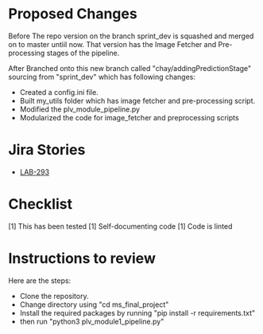 # Proposed Changes


Before
The repo version on the branch sprint_dev is squashed and merged on to master untiil now. That version has the Image Fetcher and Pre-processing stages of the pipeline. 

After
Branched onto this new branch called "chay/addingPredictionStage" sourcing from "sprint_dev" which has following changes:
* Created a config.ini file.
* Built my_utils folder which has image fetcher and pre-processing script. 
* Modified the plv_module_pipeline.py
* Modularized the code for image_fetcher and preprocessing scripts


# Jira Stories

- [LAB-293](https://oregonstate-innovationlab.atlassian.net/browse/LAB-293?atlOrigin=eyJpIjoiYzEwOTRmNTE2MTI5NDZjMTk3MWI0NGZiNGUwMWVjZTQiLCJwIjoiaiJ9)

# Checklist

[1] This has been tested
[1] Self-documenting code
[1] Code is linted

# Instructions to review
Here are the steps:
* Clone the repository.
* Change directory using "cd ms_final_project"
* Install the required packages by running "pip install -r requirements.txt"
* then run "python3 plv_module1_pipeline.py"
